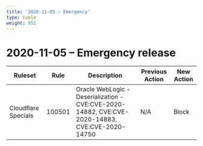 ```yaml
---
title: '2020-11-05 – Emergency'
type: table
weight: 951
---
```


# 2020-11-05 – Emergency release

<TableWrap><table style="width: 100%">

<thead>
  <tr>
    <th>Ruleset</th>
    <th>Rule</th>
    <th>Description</th>
    <th>Previous Action</th>
    <th>New Action</th>
  </tr>
</thead>
<tbody>
  <tr>
    <td>Cloudflare Specials</td>
    <td>100501</td>
    <td>
      Oracle WebLogic - Deserialization - CVE:CVE-2020-14882, CVE:CVE-2020-14883, CVE:CVE-2020-14750
    </td>
    <td>N/A</td>
    <td>Block</td>
  </tr>
</tbody>

</table></TableWrap>
